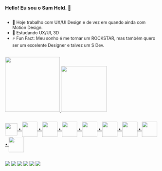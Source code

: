 ### Hello! Eu sou o Sam Held. 👋
##

- 🔭 Hoje trabalho com UX/UI Design e de vez em quando ainda com Motion Design.
- 🌱 Estudando UX/UI, 3D
- ⚡ Fun Fact: Meu sonho é me tornar um ROCKSTAR, mas também quero ser um excelente Designer e talvez um S Dev.

##

<div align="left">
  <a href="https://beacons.ai/samhelddien">
  <img height="180em" src="https://github-readme-stats.vercel.app/api?username=samhelddien&show_icons=true&theme=dark&include_all_commits=true&count_private=true"/>
  <img height="150em" src="https://github-readme-stats.vercel.app/api/top-langs/?username=samhelddien&layout=compact&langs_count=7&theme=dark"/>
</div>
  
  ##
  
<img align="center" height="40" width="40" src="https://img.icons8.com/color/48/000000/figma--v1.png"> •
<img align="center" height="50" width="50" src="https://img.icons8.com/color/48/000000/adobe-xd--v1.png"> •
<img align="center" height="50" width="50" src="https://img.icons8.com/color/48/000000/adobe-after-effects--v1.png"> •
<img align="center" height="50" width="50" src="https://img.icons8.com/color/48/000000/adobe-premiere-pro--v1.png"> •
<img align="center" height="50" width="50" src="https://img.icons8.com/color/48/000000/adobe-photoshop--v1.png"> •
<img align="center" height="50" width="50" src="https://img.icons8.com/color/48/000000/adobe-illustrator--v1.png"> •
<img align="center" height="50" width="50" src="https://img.icons8.com/color/48/000000/adobe-lightroom--v1.png"> •
<img align="center" height="50" width="50" src="https://img.icons8.com/color/48/000000/adobe-audition--v1.png"> •
<img align="center" height="50" width="50" src="https://img.icons8.com/color/48/000000/blender-3d--v1.png">

  ##
  
<div>
 <a href="https://www.youtube.com/channel/UCd28RFu8CtE4SRLKl0P5_IQ" target="_blank"><img src="https://img.shields.io/badge/YouTube-FF0000?style=for-the-badge&logo=youtube&logoColor=white" target="_blank"></a>
  <a href="https://instagram.com/samhelddien" target="_blank"><img src="https://img.shields.io/badge/-Instagram-%23E4405F?style=for-the-badge&logo=instagram&logoColor=white" target="_blank"></a>
 	<a href="https://www.twitch.tv/samhelddien" target="_blank"><img src="https://img.shields.io/badge/Twitch-9146FF?style=for-the-badge&logo=twitch&logoColor=white" target="_blank"></a>
 <a href="https://discord.gg/7F6EBwZyda" target="_blank"><img src="https://img.shields.io/badge/Discord-7289DA?style=for-the-badge&logo=discord&logoColor=white" target="_blank"></a> 
  <a href = "mailto:samhelddien@outlook.com"><img src="https://img.shields.io/badge/-Gmail-%23333?style=for-the-badge&logo=gmail&logoColor=white" target="_blank"></a>
  <a href="https://www.linkedin.com/in/ismael-melo-corr%C3%AAa-sam-held-b00b8611a/" target="_blank"><img src="https://img.shields.io/badge/-LinkedIn-%230077B5?style=for-the-badge&logo=linkedin&logoColor=white" target="_blank"></a>  
</div>
